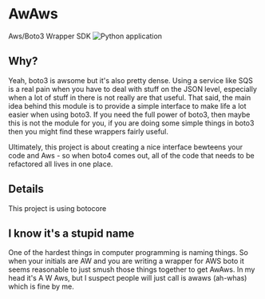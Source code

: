 # AwAws
Aws/Boto3 Wrapper SDK
![Python application](https://github.com/DilexNetworks/AwAws/workflows/Python%20application/badge.svg)

## Why?

Yeah, boto3 is awsome but it's also pretty dense.  Using a service like SQS
is a real pain when you have to deal with stuff on the JSON level, especially
when a lot of stuff in there is not really are that useful.  That said, the
main idea behind this module is to provide a simple interface to make life a 
lot easier when using boto3.  If you need the full power of boto3, then maybe 
this is not the module for you, if you are doing some simple things in boto3
then you might find these wrappers fairly useful.

Ultimately, this project is about creating a nice interface bewteens your code
and Aws - so when boto4 comes out, all of the code that needs to be refactored
all lives in one place.

## Details

This project is using botocore

## I know it's a stupid name

One of the hardest things in computer programming is naming things. So when your
initials are AW and you are writing a wrapper for AWS boto it seems reasonable
to just smush those things together to get AwAws.  In my head it's A W Aws, but
I suspect people will just call is awaws (ah-whas) which is fine by me.

